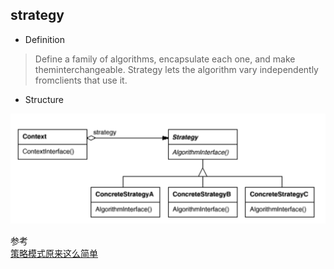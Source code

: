 ## strategy

- Definition

>Define a family of algorithms, encapsulate each one, and make theminterchangeable. Strategy lets the algorithm vary independently fromclients that use it.

- Structure

<img width="700"  src="img/strategy.png"/>

参考<br>
[策略模式原来这么简单](https://juejin.im/post/5c25b8bcf265da61117a5ea1#heading-1)
